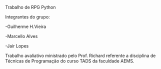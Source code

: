 Trabalho de RPG Python

Integrantes do grupo:

-Guilherme H.Vieira

-Marcello Alves

-Jair Lopes

Trabalho avaliativo ministrado pelo Prof. Richard referente a disciplina de Técnicas de Programação do curso TADS da faculdade AEMS.
